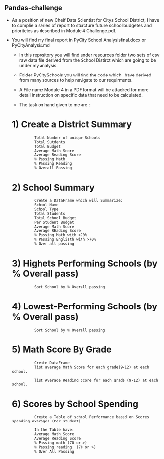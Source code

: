 ## Pandas-challenge
- As a position of new Cheif Data Scientist for Citys School District, I have to complie a series of report to sturcture future school budgetes and prioriteies as described in Module 4 Challenge.pdf.
- You will find my final report in PyCity School Analysisfinal.docx  or PyCityAnalysis.md



   * In this repository you will find under resources folder two sets of csv raw data file derived from the School Distirct which are going to be under my analysis.
   * Folder PyCitySchools you will find the code which I have derived from many sources to help navigate to our requirments.
   * A File name Module 4 in a PDF format will be attached for more detail instruction on specific data that need to be calculated. 

    * The task on hand given to me are :

     # 1) Create a District Summary
                Total Number of unique Schools
                Total Sutdents
                Total Budget
                Average Math Score
                Average Reading Score
                % Passing Math 
                % Passing Reading 
                % Overall Passing

    # 2) School Summary
                Create a DataFrame which will Summarize:
                School Name
                School Type
                Total Students
                Total School Budget
                Per Student Budget
                Average Math Score
                Average REading Score
                % Passing Math with >70%
                % Passing Englisth with >70%
                % Over all passing

     # 3) Highets Performing Schools (by % Overall pass)  
                Sort School by % Overall passing

    # 4) Lowest-Performing Schools (by % Overall pass)
                Sort School by % Overall passing

     # 5) Math Score By Grade
                Create DataFrame
                list average Math Score for each grade(9-12) at each school.

                list Average Reading Score for each grade (9-12) at each school.

    # 6) Scores by School Spending 

                Create a Table of school Performance based on Scores spending averages (Per student)

                In the Table have:
                Average Math Score
                Average Reading Score
                % Passing math (70 or >)
                % Passing reading  (70 or >)
                % Over All Passing 


    

    
                
